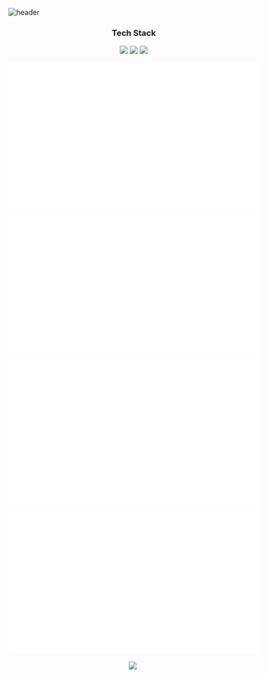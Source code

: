 ![header](https://capsule-render.vercel.app/api?type=waving&color=50:a1c4fd,100:c2e9fb&height=120&section=header&text=Junho%20Cheong&fontSize=64&fontColor=343a40&animation=fadeIn)

<h3 align="center">Tech Stack</h3>
<p align="center">
  <img src="https://img.shields.io/badge/JavaScript-F7DF1E?style=for-the-badge&logo=javascript&logoColor=black"/>
  <img src="https://img.shields.io/badge/TypeScript-3274C0?style=for-the-badge&logo=typescript&logoColor=white"/>
  <img src="https://img.shields.io/badge/react-20232a.svg?style=for-the-badge&logo=react&logoColor=61DAFB" />
</p>

<p align="center">
  <img src="https://raw.githubusercontent.com/jjunohj/github-stats/master/generated/overview.svg#gh-dark-mode-only"/>
  <img src="https://raw.githubusercontent.com/jjunohj/github-stats/master/generated/overview.svg#gh-light-mode-only"/>
  <img src="https://raw.githubusercontent.com/jjunohj/github-stats/master/generated/languages.svg#gh-dark-mode-only"/>
  <img src="https://raw.githubusercontent.com/jjunohj/github-stats/master/generated/languages.svg#gh-light-mode-only"/>
</p>

<p align="center">
  <img src="http://mazassumnida.wtf/api/v2/generate_badge?boj=jjunohj"/></a>&nbsp
</p>
